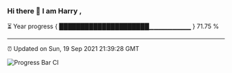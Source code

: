 ### Hi there 👋 I am Harry , 

⏳ Year progress { █████████████████████▁▁▁▁▁▁▁▁▁ } 71.75 %

---

⏰ Updated on Sun, 19 Sep 2021 21:39:28 GMT

![Progress Bar CI](https://github.com/duykhang68/duykhang68/workflows/Progress%20Bar%20CI/badge.svg)
